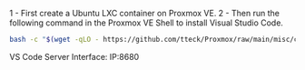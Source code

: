 1 - First create a Ubuntu LXC container on Proxmox VE.
2 - Then run the following command in the Proxmox VE Shell to install Visual Studio Code.

```bash
bash -c "$(wget -qLO - https://github.com/tteck/Proxmox/raw/main/misc/code-server.sh)"
```

VS Code Server Interface: IP:8680
